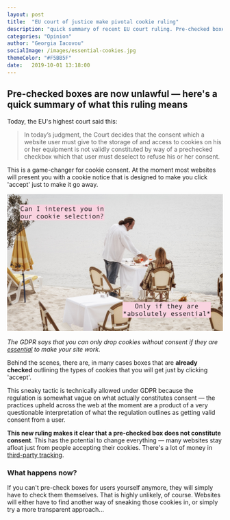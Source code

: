 ```yaml
---
layout: post
title:  "EU court of justice make pivotal cookie ruling"
description: "quick summary of recent EU court ruling. Pre-checked boxes for cookie consent are now unlawful"
categories: "Opinion"
author: "Georgia Iacovou"
socialImage: /images/essential-cookies.jpg
themeColor: "#F5BB5F"
date:   2019-10-01 13:18:00
---
```


## Pre-checked boxes are now unlawful — here's a quick summary of what this ruling means

Today, the EU's highest court said this:

> In today’s judgment, the Court decides that the consent which a website user must give to the storage of and access to cookies on his or her equipment is not validly constituted by way of a prechecked checkbox which that user must deselect to refuse his or her consent.

This is a game-changer for cookie consent. At the moment most websites will present you with a cookie notice that is designed to make you click 'accept' just to make it go away. 

![](/images/essential-cookies.jpg)

*The GDPR says that you can only drop cookies without consent if they are [essential](https://metomic.io/blog/main/2019/08/14/essential-cookies.html) to make your site work.*

Behind the scenes, there are, in many cases boxes that are **already checked** outlining the types of cookies that you will get just by clicking 'accept'.

This sneaky tactic is technically allowed under GDPR because the regulation is somewhat vague on what actually constitutes consent — the practices upheld across the web at the moment are a product of a very questionable interpretation of what the regulation outlines as getting valid consent from a user.

**This new ruling makes it clear that a pre-checked box does not constitute consent**. This has the potential to change everything — many websites stay afloat just from people accepting their cookies. There's a lot of money in [third-party tracking](https://metomic.io/blog/main/2019/09/13/what-is-behavioural-ads.html).

### What happens now?

If you can't pre-check boxes for users yourself anymore, they will simply have to check them themselves. That is highly unlikely, of course. Websites will either have to find another way of sneaking those cookies in, or simply try a more transparent approach...